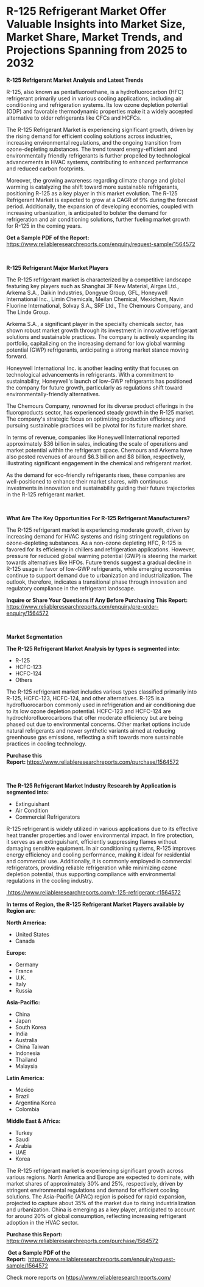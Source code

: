 <p><h1>R-125 Refrigerant Market Offer Valuable Insights into Market Size, Market Share, Market Trends, and Projections Spanning from 2025 to 2032</h1></p><p><strong>R-125 Refrigerant Market Analysis and Latest Trends</strong></p>
<p><p>R-125, also known as pentafluoroethane, is a hydrofluorocarbon (HFC) refrigerant primarily used in various cooling applications, including air conditioning and refrigeration systems. Its low ozone depletion potential (ODP) and favorable thermodynamic properties make it a widely accepted alternative to older refrigerants like CFCs and HCFCs.</p><p>The R-125 Refrigerant Market is experiencing significant growth, driven by the rising demand for efficient cooling solutions across industries, increasing environmental regulations, and the ongoing transition from ozone-depleting substances. The trend toward energy-efficient and environmentally friendly refrigerants is further propelled by technological advancements in HVAC systems, contributing to enhanced performance and reduced carbon footprints.</p><p>Moreover, the growing awareness regarding climate change and global warming is catalyzing the shift toward more sustainable refrigerants, positioning R-125 as a key player in this market evolution. The R-125 Refrigerant Market is expected to grow at a CAGR of 9% during the forecast period. Additionally, the expansion of developing economies, coupled with increasing urbanization, is anticipated to bolster the demand for refrigeration and air conditioning solutions, further fueling market growth for R-125 in the coming years.</p></p>
<p><strong>Get a Sample PDF of the Report:&nbsp;</strong> <a href="https://www.reliableresearchreports.com/enquiry/request-sample/1564572?utm_campaign=2040&utm_medium=2&utm_source=Github&utm_content=ia&utm_term=01022025&utm_id=r-125-refrigerant">https://www.reliableresearchreports.com/enquiry/request-sample/1564572</a></p>
<p>&nbsp;</p>
<p><strong>R-125 Refrigerant Major Market Players</strong></p>
<p><p>The R-125 refrigerant market is characterized by a competitive landscape featuring key players such as Shanghai 3F New Material, Airgas Ltd., Arkema S.A., Daikin Industries, Dongyue Group, GFL, Honeywell International Inc., Limin Chemicals, Meilan Chemical, Mexichem, Navin Fluorine International, Solvay S.A., SRF Ltd., The Chemours Company, and The Linde Group.</p><p>Arkema S.A., a significant player in the specialty chemicals sector, has shown robust market growth through its investment in innovative refrigerant solutions and sustainable practices. The company is actively expanding its portfolio, capitalizing on the increasing demand for low global warming potential (GWP) refrigerants, anticipating a strong market stance moving forward.</p><p>Honeywell International Inc. is another leading entity that focuses on technological advancements in refrigerants. With a commitment to sustainability, Honeywell's launch of low-GWP refrigerants has positioned the company for future growth, particularly as regulations shift toward environmentally-friendly alternatives.</p><p>The Chemours Company, renowned for its diverse product offerings in the fluoroproducts sector, has experienced steady growth in the R-125 market. The company's strategic focus on optimizing production efficiency and pursuing sustainable practices will be pivotal for its future market share.</p><p>In terms of revenue, companies like Honeywell International reported approximately $36 billion in sales, indicating the scale of operations and market potential within the refrigerant space. Chemours and Arkema have also posted revenues of around $6.3 billion and $8 billion, respectively, illustrating significant engagement in the chemical and refrigerant market.</p><p>As the demand for eco-friendly refrigerants rises, these companies are well-positioned to enhance their market shares, with continuous investments in innovation and sustainability guiding their future trajectories in the R-125 refrigerant market.</p></p>
<p>&nbsp;</p>
<p><strong>What Are The Key Opportunities For R-125 Refrigerant Manufacturers?</strong></p>
<p><p>The R-125 refrigerant market is experiencing moderate growth, driven by increasing demand for HVAC systems and rising stringent regulations on ozone-depleting substances. As a non-ozone depleting HFC, R-125 is favored for its efficiency in chillers and refrigeration applications. However, pressure for reduced global warming potential (GWP) is steering the market towards alternatives like HFOs. Future trends suggest a gradual decline in R-125 usage in favor of low-GWP refrigerants, while emerging economies continue to support demand due to urbanization and industrialization. The outlook, therefore, indicates a transitional phase through innovation and regulatory compliance in the refrigerant landscape.</p></p>
<p><strong>Inquire or Share Your Questions If Any Before Purchasing This Report:</strong> <a href="https://www.reliableresearchreports.com/enquiry/pre-order-enquiry/1564572?utm_campaign=2040&utm_medium=2&utm_source=Github&utm_content=ia&utm_term=01022025&utm_id=r-125-refrigerant">https://www.reliableresearchreports.com/enquiry/pre-order-enquiry/1564572</a></p>
<p>&nbsp;</p>
<p><strong>Market Segmentation</strong></p>
<p><strong>The R-125 Refrigerant Market Analysis by types is segmented into:</strong></p>
<p><ul><li>R-125</li><li>HCFC-123</li><li>HCFC-124</li><li>Others</li></ul></p>
<p><p>The R-125 refrigerant market includes various types classified primarily into R-125, HCFC-123, HCFC-124, and other alternatives. R-125 is a hydrofluorocarbon commonly used in refrigeration and air conditioning due to its low ozone depletion potential. HCFC-123 and HCFC-124 are hydrochlorofluorocarbons that offer moderate efficiency but are being phased out due to environmental concerns. Other market options include natural refrigerants and newer synthetic variants aimed at reducing greenhouse gas emissions, reflecting a shift towards more sustainable practices in cooling technology.</p></p>
<p><strong>Purchase this Report:&nbsp;</strong><a href="https://www.reliableresearchreports.com/purchase/1564572?utm_campaign=2040&utm_medium=2&utm_source=Github&utm_content=ia&utm_term=01022025&utm_id=r-125-refrigerant">https://www.reliableresearchreports.com/purchase/1564572</a></p>
<p>&nbsp;</p>
<p><strong>The R-125 Refrigerant Market Industry Research by Application is segmented into:</strong></p>
<p><ul><li>Extinguishant</li><li>Air Condition</li><li>Commercial Refrigerators</li></ul></p>
<p><p>R-125 refrigerant is widely utilized in various applications due to its effective heat transfer properties and lower environmental impact. In fire protection, it serves as an extinguishant, efficiently suppressing flames without damaging sensitive equipment. In air conditioning systems, R-125 improves energy efficiency and cooling performance, making it ideal for residential and commercial use. Additionally, it is commonly employed in commercial refrigerators, providing reliable refrigeration while minimizing ozone depletion potential, thus supporting compliance with environmental regulations in the cooling industry.</p></p>
<p><a href="https://www.reliableresearchreports.com/r-125-refrigerant-r1564572?utm_campaign=2040&utm_medium=2&utm_source=Github&utm_content=ia&utm_term=01022025&utm_id=r-125-refrigerant">&nbsp;https://www.reliableresearchreports.com/r-125-refrigerant-r1564572</a></p>
<p><strong>In terms of Region, the R-125 Refrigerant Market Players available by Region are:</strong></p>
<p>
    <p> <strong> North America: </strong>
        <ul>
            <li>United States</li>
            <li>Canada</li>
        </ul>
        </p> 
    <p> <strong> Europe: </strong>
        <ul>
            <li>Germany</li>
            <li>France</li>
            <li>U.K.</li>
            <li>Italy</li>
            <li>Russia</li>
        </ul>
        </p> 
    <p> <strong> Asia-Pacific: </strong>
        <ul>
            <li>China</li>
            <li>Japan</li>
            <li>South Korea</li>
            <li>India</li>
            <li>Australia</li>
            <li>China Taiwan</li>
            <li>Indonesia</li>
            <li>Thailand</li>
            <li>Malaysia</li>
        </ul>
        </p> 
    <p> <strong> Latin America: </strong>
        <ul>
            <li>Mexico</li>
            <li>Brazil</li>
            <li>Argentina Korea</li>
            <li>Colombia</li>
        </ul>
        </p> 
    <p> <strong> Middle East & Africa: </strong>
        <ul>
            <li>Turkey</li>
            <li>Saudi</li>
            <li>Arabia</li>
            <li>UAE</li>
            <li>Korea</li>
        </ul>
    </p>
    </p>
<p><p>The R-125 refrigerant market is experiencing significant growth across various regions. North America and Europe are expected to dominate, with market shares of approximately 30% and 25%, respectively, driven by stringent environmental regulations and demand for efficient cooling solutions. The Asia-Pacific (APAC) region is poised for rapid expansion, projected to capture about 35% of the market due to rising industrialization and urbanization. China is emerging as a key player, anticipated to account for around 20% of global consumption, reflecting increasing refrigerant adoption in the HVAC sector.</p></p>
<p><strong>Purchase this Report: </strong><a href="https://www.reliableresearchreports.com/purchase/1564572?utm_campaign=2040&utm_medium=2&utm_source=Github&utm_content=ia&utm_term=01022025&utm_id=r-125-refrigerant">https://www.reliableresearchreports.com/purchase/1564572</a></p>
<p>&nbsp;<strong>Get a Sample PDF of the Report:&nbsp;&nbsp;</strong><a href="https://www.reliableresearchreports.com/enquiry/request-sample/1564572?utm_campaign=2040&utm_medium=2&utm_source=Github&utm_content=ia&utm_term=01022025&utm_id=r-125-refrigerant">https://www.reliableresearchreports.com/enquiry/request-sample/1564572</a></p>
<p><strong></strong></p>
<p>Check more reports on <a href="https://www.reliableresearchreports.com/?utm_campaign=2040&utm_medium=2&utm_source=Github&utm_content=ia&utm_term=01022025&utm_id=r-125-refrigerant">https://www.reliableresearchreports.com/</a></p>